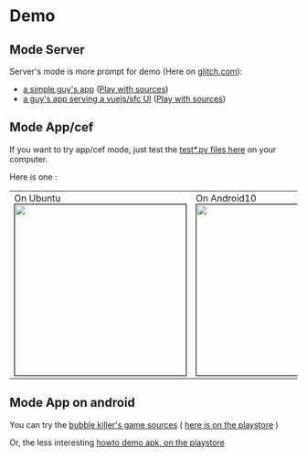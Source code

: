 # Demo

## Mode Server

Server's mode is more prompt for demo (Here on [glitch.com](https://glitch.com)):

- [a simple guy's app](https://starter-guy.glitch.me/#/) ([Play with sources](https://glitch.com/edit/#!/starter-guy))
- [a guy's app serving a vuejs/sfc UI](https://starter-guy-vuejs.glitch.me/#/) ([Play with sources](https://glitch.com/edit/#!/starter-guy-vuejs))


## Mode App/cef
If you want to try app/cef mode, just test the [test*.py files here](https://github.com/manatlan/guy) on your computer.

Here is one :
<p align="center">
    <table>
        <tr>
            <td valign="top">
                On Ubuntu<br>
<img src="https://manatlan.github.io/guy/shot_ubuntu.png" width="300" border="1" style="border:1px solid black"/>             </td>
            <td valign="top">
                On Android10<br>
    <img src="https://manatlan.github.io/guy/shot_android10.jpg" width="300" border="1" style="border:1px solid black"/>                
           </td>
        </tr>
    </table>
</p>

## Mode App on android

You can try the [bubble killer's game sources](https://github.com/manatlan/guy-bubble-killer-apk) ( [here is on the playstore](https://play.google.com/store/apps/details?id=com.manatlan.guy.bubblekiller) )

Or, the less interesting [howto demo apk, on the playstore](https://play.google.com/store/apps/details?id=demo.com.guy)
